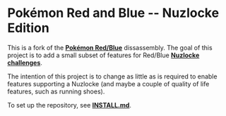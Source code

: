 # Pokémon Red and Blue -- Nuzlocke Edition

This is a fork of the [**Pokémon Red/Blue**][pokered] dissassembly. The goal of this project is to add a small subset of features for Red/Blue [**Nuzlocke challenges**][nuzlocke].

The intention of this project is to change as little as is required to enable features supporting a Nuzlocke (and maybe a couple of quality of life features, such as running shoes).

To set up the repository, see [**INSTALL.md**](INSTALL.md).

[pokered]: https://github.com/pret/pokered
[nuzlocke]: https://bulbapedia.bulbagarden.net/wiki/Nuzlocke_Challenge
